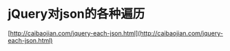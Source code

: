 # jQuery对json的各种遍历
 [http://caibaojian.com/jquery-each-json.html](http://caibaojian.com/jquery-each-json.html)